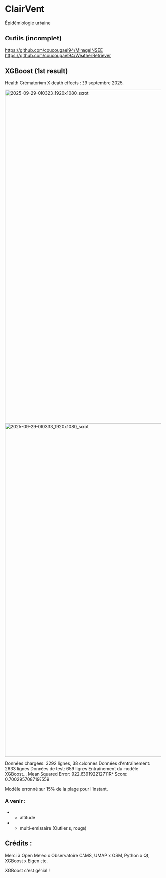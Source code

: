 # ClairVent
Épidémiologie urbaine

## Outils (incomplet)

https://github.com/coucougael94/MinageINSEE
https://github.com/coucougael94/WeatherRetriever



## XGBoost (1st result)

Health Crématorium X death effects : 29 septembre 2025.

<img width="1920" height="1080" alt="2025-09-29-010323_1920x1080_scrot" src="https://github.com/user-attachments/assets/84694a24-0b48-4dd1-823c-66224b2b05bd" />
<img width="1920" height="1080" alt="2025-09-29-010333_1920x1080_scrot" src="https://github.com/user-attachments/assets/853d2b49-55c6-4f7a-8035-122585d55d83" />


Données chargées: 3292 lignes,
38 colonnes
Données d'entraînement: 2633 lignes
Données de test: 659 lignes
Entraînement du modèle XGBoost...
Mean Squared Error: 922.639192212711R²
Score: 0.7002957087197559

Modèle erronné sur 15% de la plage pour l'instant.



### A venir :
 - + altitude
 - + multi-emissaire (Outlier.s, rouge) 





## Crédits :
Merci à Open Meteo x Observatoire CAMS, UMAP x OSM, Python x Qt, XGBoost x Eigen etc.

XGBoost c'est génial !
